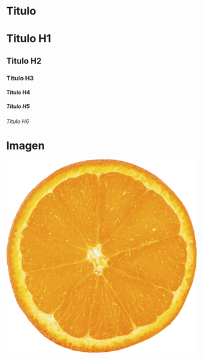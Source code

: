 # Titulo 

# Titulo H1
## Titulo H2
### Titulo H3
#### Titulo H4
##### Titulo H5
###### Titulo H6

# Imagen

![Image of Orange](https://github.com/ing-berrocal/skills-communicate-using-markdown/blob/start-markdown/fruit-orange.png)
